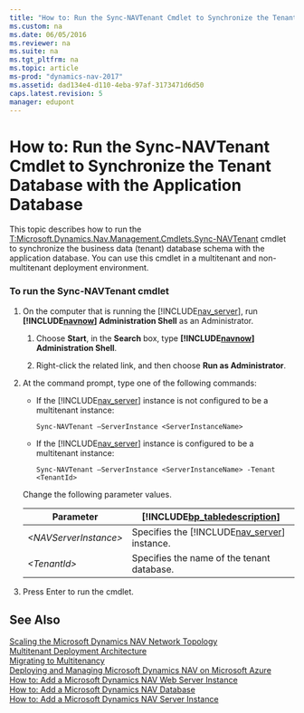 ```yaml
---
title: "How to: Run the Sync-NAVTenant Cmdlet to Synchronize the Tenant Database with the Application Database"
ms.custom: na
ms.date: 06/05/2016
ms.reviewer: na
ms.suite: na
ms.tgt_pltfrm: na
ms.topic: article
ms-prod: "dynamics-nav-2017"
ms.assetid: dad134e4-d110-4eba-97af-3173471d6d50
caps.latest.revision: 5
manager: edupont
---
```

# How to: Run the Sync-NAVTenant Cmdlet to Synchronize the Tenant Database with the Application Database
This topic describes how to run the [T:Microsoft.Dynamics.Nav.Management.Cmdlets.Sync-NAVTenant](assetId:///T:Microsoft.Dynamics.Nav.Management.Cmdlets.Sync-NAVTenant) cmdlet to synchronize the business data \(tenant\) database schema with the application database. You can use this cmdlet in a multitenant and non-multitenant deployment environment.  
  
### To run the Sync-NAVTenant cmdlet  
  
1.  On the computer that is running the [!INCLUDE[nav_server](includes/nav_server_md.md)], run **[!INCLUDE[navnow](includes/navnow_md.md)] Administration Shell** as an Administrator.  
  
    1.  Choose **Start**, in the **Search** box, type **[!INCLUDE[navnow](includes/navnow_md.md)] Administration Shell**.  
  
    2.  Right-click the related link, and then choose **Run as Administrator**.  
  
2.  At the command prompt, type one of the following commands:  
  
    -   If the [!INCLUDE[nav_server](includes/nav_server_md.md)] instance is not configured to be a multitenant instance:  
  
        ```  
        Sync-NAVTenant –ServerInstance <ServerInstanceName>  
        ```  
  
    -   If the [!INCLUDE[nav_server](includes/nav_server_md.md)] instance is configured to be a multitenant instance:  
  
        ```  
        Sync-NAVTenant –ServerInstance <ServerInstanceName> -Tenant <TenantId>  
        ```  
  
     Change the following parameter values.  
  
    |Parameter|[!INCLUDE[bp_tabledescription](includes/bp_tabledescription_md.md)]|  
    |---------------|---------------------------------------|  
    |*\<NAVServerInstance\>*|Specifies the [!INCLUDE[nav_server](includes/nav_server_md.md)] instance.|  
    |*\<TenantId\>*|Specifies the name of the tenant database.|  
  
3.  Press Enter to run the cmdlet.  
  
## See Also  
 [Scaling the Microsoft Dynamics NAV Network Topology](Scaling-the-Microsoft-Dynamics-NAV-Network-Topology.md)   
 [Multitenant Deployment Architecture](Multitenant-Deployment-Architecture.md)   
 [Migrating to Multitenancy](Migrating-to-Multitenancy.md)   
 [Deploying and Managing Microsoft Dynamics NAV on Microsoft Azure](Deploying-and-Managing-Microsoft-Dynamics-NAV-on-Microsoft-Azure.md)   
 [How to: Add a Microsoft Dynamics NAV Web Server Instance](How%20to:%20Add%20a%20Microsoft%20Dynamics%20NAV%20Web%20Server%20Instance.md)   
 [How to: Add a Microsoft Dynamics NAV Database](How%20to:%20Add%20a%20Microsoft%20Dynamics%20NAV%20Database.md)   
 [How to: Add a Microsoft Dynamics NAV Server Instance](How%20to:%20Add%20a%20Microsoft%20Dynamics%20NAV%20Server%20Instance.md)